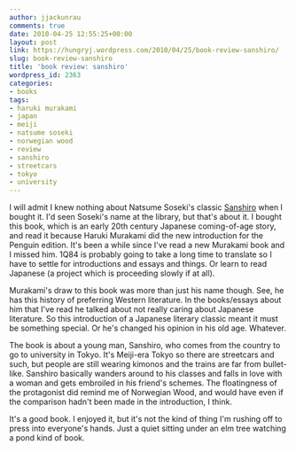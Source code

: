 ```yaml
---
author: jjackunrau
comments: true
date: 2010-04-25 12:55:25+00:00
layout: post
link: https://hungryj.wordpress.com/2010/04/25/book-review-sanshiro/
slug: book-review-sanshiro
title: 'book review: sanshiro'
wordpress_id: 2363
categories:
- books
tags:
- haruki murakami
- japan
- meiji
- natsume soseki
- norwegian wood
- review
- sanshiro
- streetcars
- tokyo
- university
---
```


I will admit I knew nothing about Natsume Soseki's classic [Sanshiro](http://www.librarything.com/work/book/57163380) when I bought it. I'd seen Soseki's name at the library, but that's about it. I bought this book, which is an early 20th century Japanese coming-of-age story, and read it because Haruki Murakami did the new introduction for the Penguin edition. It's been a while since I've read a new Murakami book and I missed him. 1Q84 is probably going to take a long time to translate so I have to settle for introductions and essays and things. Or learn to read Japanese (a project which is proceeding slowly if at all).

Murakami's draw to this book was more than just his name though. See, he has this history of preferring Western literature. In the books/essays about him that I've read he talked about not really caring about Japanese literature. So this introduction of a Japanese literary classic meant it must be something special. Or he's changed his opinion in his old age. Whatever.

The book is about a young man, Sanshiro, who comes from the country to go to university in Tokyo. It's Meiji-era Tokyo so there are streetcars and such, but people are still wearing kimonos and the trains are far from bullet-like. Sanshiro basically wanders around to his classes and falls in love with a woman and gets embroiled in his friend's schemes. The floatingness of the protagonist did remind me of Norwegian Wood, and would have even if the comparison hadn't been made in the introduction, I think.

It's a good book. I enjoyed it, but it's not the kind of thing I'm rushing off to press into everyone's hands. Just a quiet sitting under an elm tree watching a pond kind of book.
